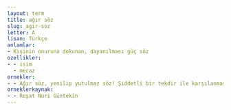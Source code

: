 ```yaml
---
layout: term
title: ağır söz
slug: agir-soz
letter: A
lisan: Türkçe
anlamlar:
- Kişinin onuruna dokunan, dayanılması güç söz
ozellikler:
- - isim
  - mecaz
ornekler:
- - Ağır söz, yenilip yutulmaz söz! Şiddetli bir tekdir ile karşılanması vacip olan söz!
orneklerkaynak:
- - Reşat Nuri Güntekin
---
```

